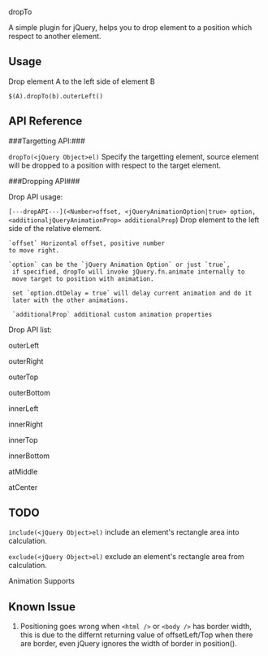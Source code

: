 dropTo

A simple plugin for jQuery, helps you to drop element to a position which respect to
another element.

## Usage ##

Drop element A to the left side of element B

`$(A).dropTo(b).outerLeft()`

## API Reference ##

###Targetting API:###

`dropTo(<jQuery Object>el)` Specify the targetting element, source element will be dropped to a position with respect to the target element.

###Dropping API###

Drop API usage:

`[---dropAPI---](<Number>offset, <jQueryAnimationOption|true> option, <additionaljQueryAnimationProp> additionalProp`) Drop element to the left side of the relative element.

    `offset` Horizontal offset, positive number
    to move right.

    `option` can be the `jQuery Animation Option` or just `true`,
     if specified, dropTo will invoke jQuery.fn.animate internally to
     move target to position with animation.

     set `option.dtDelay = true` will delay current animation and do it
     later with the other animations.

     `additionalProp` additional custom animation properties

Drop API list:

outerLeft

outerRight

outerTop

outerBottom

innerLeft

innerRight

innerTop

innerBottom

atMiddle

atCenter

## TODO ##

`include(<jQuery Object>el)` include an element's rectangle area into
calculation.

`exclude(<jQuery Object>el)` exclude an element's rectangle area from
calculation.

Animation Supports

## Known Issue ##

1. Positioning goes wrong when `<html />` or `<body />` has border width, this is due to the differnt returning value of offsetLeft/Top when there are border, even jQuery ignores the width of border in position().
